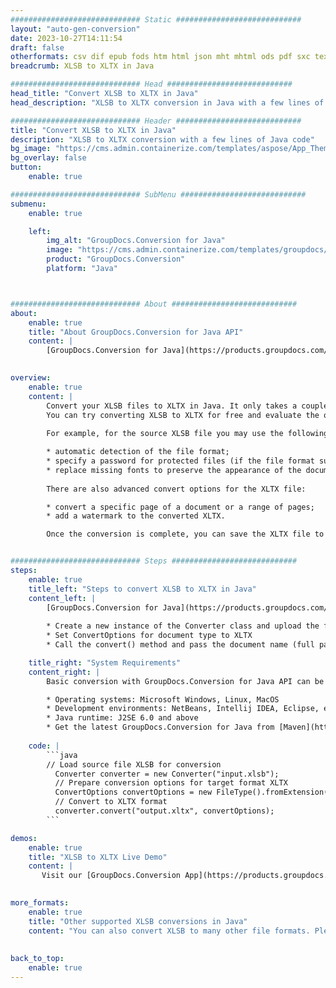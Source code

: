 ```yaml
---
############################# Static ############################
layout: "auto-gen-conversion"
date: 2023-10-27T14:11:54
draft: false
otherformats: csv dif epub fods htm html json mht mhtml ods pdf sxc tex tsv xlam xls xlsb xlsm xlsx xlt xltm xltx xml xps
breadcrumb: XLSB to XLTX in Java

############################# Head ############################
head_title: "Convert XLSB to XLTX in Java"
head_description: "XLSB to XLTX conversion in Java with a few lines of code. Convert over 160 file formats using the GroupDocs document conversion API for Java"

############################# Header ############################
title: "Convert XLSB to XLTX in Java"
description: "XLSB to XLTX conversion with a few lines of Java code"
bg_image: "https://cms.admin.containerize.com/templates/aspose/App_Themes/V3/images/bg/header1.png"
bg_overlay: false
button:
    enable: true

############################# SubMenu ############################
submenu:
    enable: true

    left:
        img_alt: "GroupDocs.Conversion for Java"
        image: "https://cms.admin.containerize.com/templates/groupdocs/images/product-logos/90x90-noborder/groupdocs-conversion-java.png"
        product: "GroupDocs.Conversion"
        platform: "Java"



############################# About ############################
about:
    enable: true
    title: "About GroupDocs.Conversion for Java API"
    content: |
        [GroupDocs.Conversion for Java](https://products.groupdocs.com/conversion/java/) is an advanced file format conversion API for converting between popular image and document formats such as Microsoft Office, OpenDocument, PDF, HTML, email, CAD. and much more with just a few lines of code. The native API automatically detects the formats of the original documents and offers many options for customizing the converted documents. Along with the function of extracting information from a document, it also supports caching of the conversion results to the local disk by default. However, any type of cache storage can be supported by implementing the appropriate interfaces - Amazon S3, Dropbox, Google Drive, Windows Azure, Reddis, or any others.
    

overview:
    enable: true
    content: |
        Convert your XLSB files to XLTX in Java. It only takes a couple of lines of Java code on any platform of your choice, such as Windows, Linux, macOS.
        You can try converting XLSB to XLTX for free and evaluate the quality of the conversion results. Along with simple file conversion scripts, you can try more sophisticated options for loading the XLSB source file and storing the XLTX output. 
        
        For example, for the source XLSB file you may use the following load options:

        * automatic detection of the file format;
        * specify a password for protected files (if the file format supports it);
        * replace missing fonts to preserve the appearance of the document.
        
        There are also advanced convert options for the XLTX file:

        * convert a specific page of a document or a range of pages;
        * add a watermark to the converted XLTX.

        Once the conversion is complete, you can save the XLTX file to your local file path or to any third party storage such as FTP, Amazon S3, Google Drive, Dropbox etc. Please note - to convert XLSB to XLTX, you do not need to install any additional software, such as MS Office, Open Office, Adobe Acrobat Reader etc.


############################# Steps ############################
steps:
    enable: true
    title_left: "Steps to convert XLSB to XLTX in Java"
    content_left: |
        [GroupDocs.Conversion for Java](https://products.groupdocs.com/conversion/java/) allows developers to easily convert XLSB file to XLTX with a few lines of code.
        
        * Create a new instance of the Converter class and upload the file XLSB with the full path
        * Set ConvertOptions for document type to XLTX
        * Call the convert() method and pass the document name (full path) and format (XLTX) as a parameter

    title_right: "System Requirements"
    content_right: |
        Basic conversion with GroupDocs.Conversion for Java API can be done with just a few lines of code. Our APIs are supported on all major platforms and operating systems. Before executing the code below, make sure you have the following prerequisites installed on your system.

        * Operating systems: Microsoft Windows, Linux, MacOS
        * Development environments: NetBeans, Intellij IDEA, Eclipse, etc.
        * Java runtime: J2SE 6.0 and above
        * Get the latest GroupDocs.Conversion for Java from [Maven](https://repository.groupdocs.com/webapp/#/artifacts/browse/tree/General/repo/com/groupdocs/groupdocs-conversion)
         
    code: |
        ```java    
        // Load source file XLSB for conversion
          Converter converter = new Converter("input.xlsb");
          // Prepare conversion options for target format XLTX
          ConvertOptions convertOptions = new FileType().fromExtension("xltx").getConvertOptions();
          // Convert to XLTX format
          converter.convert("output.xltx", convertOptions);
        ```

demos:
    enable: true
    title: "XLSB to XLTX Live Demo"
    content: |
       Visit our [GroupDocs.Conversion App](https://products.groupdocs.app/conversion/family) website and try XLSB to XLTX conversion now. The free demo has the following benefits
          

more_formats:
    enable: true
    title: "Other supported XLSB conversions in Java"
    content: "You can also convert XLSB to many other file formats. Please see the list below."
       
       
back_to_top:
    enable: true
---
```

